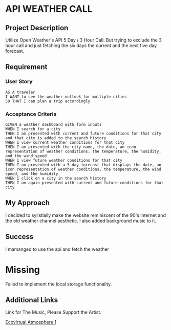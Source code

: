 # API WEATHER CALL

## Project Description

Utilize Open Weather's API 5 Day / 3 Hour Call. But trying to exclude the 3 hour call and just fetching the six days the current and the next five day forecast. 

## Requirement

### User Story

```
AS A traveler
I WANT to see the weather outlook for multiple cities
SO THAT I can plan a trip accordingly
```

### Acceptance Criteria

```
GIVEN a weather dashboard with form inputs
WHEN I search for a city
THEN I am presented with current and future conditions for that city and that city is added to the search history
WHEN I view current weather conditions for that city
THEN I am presented with the city name, the date, an icon representation of weather conditions, the temperature, the humidity, and the wind speed
WHEN I view future weather conditions for that city
THEN I am presented with a 5-day forecast that displays the date, an icon representation of weather conditions, the temperature, the wind speed, and the humidity
WHEN I click on a city in the search history
THEN I am again presented with current and future conditions for that city
```

## My Approach 

I decided to sylistially make the website reminiscent of the 90's internet and the old weather channel aesthetic. I also added background music to it. 

## Success 

I mamanged to use the api and fetch the weather 

# Missing

Failed to implement the local storage functionality. 

## Additional Links

Link for The Music, Please Support the Artist.

[Ecovirtual Atmosphere 1](https://ecovirtual.bandcamp.com/album/atmospheres-1)